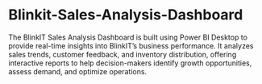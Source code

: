 # Blinkit-Sales-Analysis-Dashboard
The BlinkIT Sales Analysis Dashboard is built using Power BI Desktop to provide real-time insights into BlinkIT’s business performance. It analyzes sales trends, customer feedback, and inventory distribution, offering interactive reports to help decision-makers identify growth opportunities, assess demand, and optimize operations.
